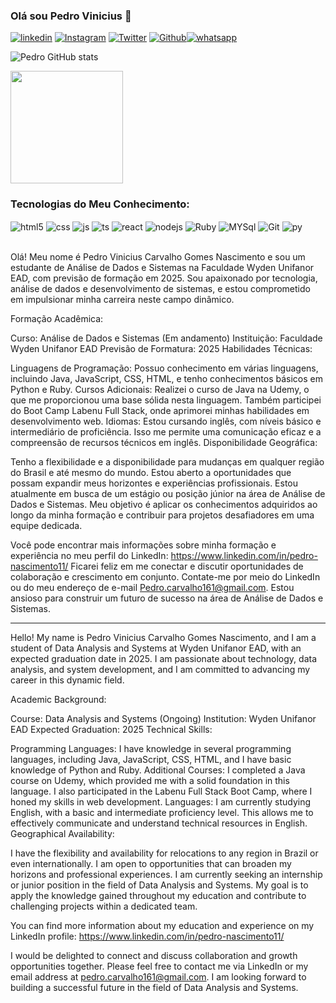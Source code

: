 
### Olá sou Pedro Vinicius 👋

[![linkedin](https://img.shields.io/badge/LinkedIn-0077B5?style=for-the-badge&logo=linkedin&logoColor=white)](https://www.linkedin.com/in/pedro-nascimento11/)
[![Instagram](https://img.shields.io/badge/Instagram-E4405F?style=for-the-badge&logo=instagram&logoColor=white)](https://www.instagram.com/pedrovin_dev/?hl=en)
[![Twitter](https://img.shields.io/badge/Twitter-1DA1F2?style=for-the-badge&logo=twitter&logoColor=white
)](https://twitter.com/Pedrovini_dev)
[![Github](https://img.shields.io/badge/GitHub-100000?style=for-the-badge&logo=github&logoColor=white
)](https://github.com/Piedrovi)[![whatsapp](https://img.shields.io/badge/WhatsApp-25D366?style=for-the-badge&logo=whatsapp&logoColor=whitee)](https://api.whatsapp.com/send?1=pt_BR&phone=557583318300)

![Pedro GitHub stats](https://github-readme-stats.vercel.app/api?username=DevPedroVII&show_icons=true&theme=dracula&count_private=true)<br/>

<img height="180em" src="https://github-readme-stats.vercel.app/api/top-langs/?username=DevPedroVII&layout=compact&langs_count=7&theme=dracula"/>

### Tecnologias do Meu Conhecimento:


<div style="display: inline_block">
  <img align="center" alt="html5" src="https://img.shields.io/badge/HTML5-E34F26?style=for-the-badge&logo=html5&logoColor=white" />
  <img align="center" alt="css" src="https://img.shields.io/badge/CSS3-1572B6?style=for-the-badge&logo=css3&logoColor=white" />
  <img align="center" alt="js" src="https://img.shields.io/badge/JavaScript-F7DF1E?style=for-the-badge&logo=javascript&logoColor=black" />
  <img align="center" alt="ts" src="https://img.shields.io/badge/TypeScript-007ACC?style=for-the-badge&logo=typescript&logoColor=white" />
  <img align="center" alt="react" src="https://img.shields.io/badge/React-20232A?style=for-the-badge&logo=react&logoColor=61DAFB" />
  <img align="center" alt="nodejs" src="https://img.shields.io/badge/Node.js-43853D?style=for-the-badge&logo=node.js&logoColor=white" />
  <img align="center" alt="Ruby" src="https://img.shields.io/badge/Ruby-CC342D?style=for-the-badge&logo=ruby&logoColor=white" />
  <img align="center" alt="MYSql" src="https://img.shields.io/badge/MySQL-005C84?style=for-the-badge&logo=mysql&logoColor=white" />
  <img align="center" alt="Git" src="https://img.shields.io/badge/GIT-E44C30?style=for-the-badge&logo=git&logoColor=white" />
  <img align="center" alt="py" src="https://img.shields.io/badge/Python-FFD43B?style=for-the-badge&logo=python&logoColor=blue" />
</div><br/>

Olá! Meu nome é Pedro Vinicius Carvalho Gomes Nascimento e sou um estudante de Análise de Dados e Sistemas na Faculdade Wyden Unifanor EAD, com previsão de formação em 2025. Sou apaixonado por tecnologia, análise de dados e desenvolvimento de sistemas, e estou comprometido em impulsionar minha carreira neste campo dinâmico.

Formação Acadêmica:

Curso: Análise de Dados e Sistemas (Em andamento)
Instituição: Faculdade Wyden Unifanor EAD
Previsão de Formatura: 2025
Habilidades Técnicas:

Linguagens de Programação: Possuo conhecimento em várias linguagens, incluindo Java, JavaScript, CSS, HTML, e tenho conhecimentos básicos em Python e Ruby.
Cursos Adicionais: Realizei o curso de Java na Udemy, o que me proporcionou uma base sólida nesta linguagem. Também participei do Boot Camp Labenu Full Stack, onde aprimorei minhas habilidades em desenvolvimento web.
Idiomas: Estou cursando inglês, com níveis básico e intermediário de proficiência. Isso me permite uma comunicação eficaz e a compreensão de recursos técnicos em inglês.
Disponibilidade Geográfica:

Tenho a flexibilidade e a disponibilidade para mudanças em qualquer região do Brasil e até mesmo do mundo. Estou aberto a oportunidades que possam expandir meus horizontes e experiências profissionais.
Estou atualmente em busca de um estágio ou posição júnior na área de Análise de Dados e Sistemas. Meu objetivo é aplicar os conhecimentos adquiridos ao longo da minha formação e contribuir para projetos desafiadores em uma equipe dedicada.

Você pode encontrar mais informações sobre minha formação e experiência no meu perfil do LinkedIn: https://www.linkedin.com/in/pedro-nascimento11/
Ficarei feliz em me conectar e discutir oportunidades de colaboração e crescimento em conjunto. Contate-me por meio do LinkedIn ou do meu endereço de e-mail Pedro.carvalho161@gmail.com. Estou ansioso para construir um futuro de sucesso na área de Análise de Dados e Sistemas.


--------------------------------------------------------------------------------------------------------------------------------------------------------------------------------------------------------------

Hello! My name is Pedro Vinicius Carvalho Gomes Nascimento, and I am a student of Data Analysis and Systems at Wyden Unifanor EAD, with an expected graduation date in 2025. I am passionate about technology, data analysis, and system development, and I am committed to advancing my career in this dynamic field.

Academic Background:

Course: Data Analysis and Systems (Ongoing)
Institution: Wyden Unifanor EAD
Expected Graduation: 2025
Technical Skills:

Programming Languages: I have knowledge in several programming languages, including Java, JavaScript, CSS, HTML, and I have basic knowledge of Python and Ruby.
Additional Courses: I completed a Java course on Udemy, which provided me with a solid foundation in this language. I also participated in the Labenu Full Stack Boot Camp, where I honed my skills in web development.
Languages: I am currently studying English, with a basic and intermediate proficiency level. This allows me to effectively communicate and understand technical resources in English.
Geographical Availability:

I have the flexibility and availability for relocations to any region in Brazil or even internationally. I am open to opportunities that can broaden my horizons and professional experiences.
I am currently seeking an internship or junior position in the field of Data Analysis and Systems. My goal is to apply the knowledge gained throughout my education and contribute to challenging projects within a dedicated team.

You can find more information about my education and experience on my LinkedIn profile: https://www.linkedin.com/in/pedro-nascimento11/

I would be delighted to connect and discuss collaboration and growth opportunities together. Please feel free to contact me via LinkedIn or my email address at pedro.carvalho161@gmail.com. I am looking forward to building a successful future in the field of Data Analysis and Systems.
